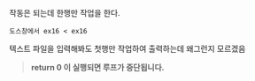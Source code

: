 작동은 되는데 한행만 작업을 한다. 

	도스창에서 ex16 < ex16 
텍스트 파일을 입력해봐도 첫행만 작업하여 출력하는데 왜그런지 모르겠음

> **return 0 이 실행되면 루프가 중단됩니다.**